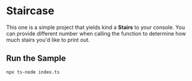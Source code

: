 # Staircase

This one is a simple project that yields kind a **Stairs** to your console.
You can provide different number when calling the function to determine how much stairs you'd like to print out.

## Run the Sample

`npx ts-node index.ts`
